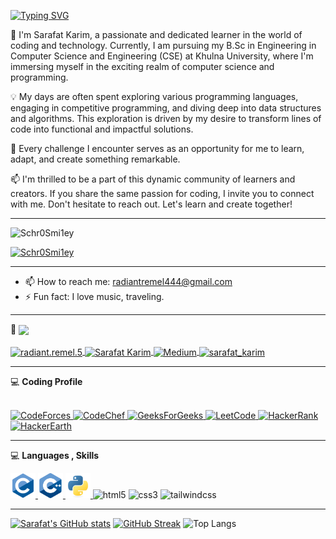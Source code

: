 [![Typing SVG](https://readme-typing-svg.demolab.com?font=Fira+Code&pause=1000&color=22AAF7&width=435&lines=Hi+there+!+it's+been+a+while+%F0%9F%91%8B)](https://git.io/typing-svg)

👋 I'm Sarafat Karim, a passionate and dedicated learner in the world of coding and technology. Currently, I am pursuing my B.Sc in Engineering in Computer Science and Engineering (CSE) at Khulna University, where I'm immersing myself in the exciting realm of computer science and programming.

💡 My days are often spent exploring various programming languages, engaging in competitive programming, and diving deep into data structures and algorithms. This exploration is driven by my desire to transform lines of code into functional and impactful solutions.

🌟 Every challenge I encounter serves as an opportunity for me to learn, adapt, and create something remarkable.

📫 I'm thrilled to be a part of this dynamic community of learners and creators. If you share the same passion for coding, I invite you to connect with me. Don't hesitate to reach out. Let's learn and create together!

----------------------------------------------------------------------------------------------------------------------------------------------------------

<p align="left"> <img src="https://komarev.com/ghpvc/?username=Schr0Smi1ey&label=Profile%20views&color=00ff00&style=plastic" alt="Schr0Smi1ey" /> </p>

<p align="left"> 
  <a href="https://github.com/ryo-ma/github-profile-trophy">
    <img src="https://github-profile-trophy.vercel.app/?username=Schr0Smi1ey&theme=radical" alt="Schr0Smi1ey" />
  </a>
</p>

<!--[![trophy](https://github-profile-trophy.vercel.app/?username=Schr0Smi1ey)](https://github.com/Schr0Smi1ey/github-profile-trophy) -->
-----------------------------------------------------------------------------------------------------------------------------------------------------------

- 📫 How to reach me: radiantremel444@gmail.com
- ⚡ Fun fact: I love music, traveling.

-----------------------------------------------------------------------------------------------------------------------------------------------------------
:handshake: <img align="center" src="https://img.shields.io/badge/connect-%2300843e.svg?style=for-the-badge&logo=symfony&logoColor=white" /> <br><br>
<a href="https://fb.com/radiant.remel.5" target="blank">
    <img align="center" src="https://img.shields.io/badge/Facebook-1877F2?style=for-the-badge&logo=facebook&logoColor=white" alt="radiant.remel.5" />
</a>
<a href="https://www.linkedin.com/in/sarafat-karim-0a91b7182">
  <img align="center" src="https://img.shields.io/badge/LinkedIn-0077B5?style=for-the-badge&logo=linkedin&logoColor=white" alt="Sarafat Karim" />
</a>
<a href="https://medium.com/@Schro_smiley">
  <img align="center" src="https://img.shields.io/badge/Medium-12100E?style=for-the-badge&logo=medium&logoColor=white" alt="Medium">
</a>
<a href="https://twitter.com/sarafat_karim">
  <img align="center" src="https://img.shields.io/badge/Twitter-1DA1F2?style=for-the-badge&logo=twitter&logoColor=white" alt="sarafat_karim" />
</a> <br>

-----------------------------------------------------------------------------------------------------------------------------------------------------------
:computer: **Coding Profile**<br><br>

<a href="https://codeforces.com/profile/Schr0Smi1ey" target="blank">
  <img src="https://img.shields.io/badge/Codeforces-445f9d?style=for-the-badge&logo=Codeforces&logoColor=white" alt="CodeForces">
</a>
<a href="https://www.codechef.com/users/schrosmiley" target="blank">
  <img src="https://img.shields.io/badge/Codechef-%23B92B27.svg?&style=for-the-badge&logo=Codechef&logoColor=white" alt="CodeChef">
</a>
<a href="https://www.geeksforgeeks.org/user/schro_smiley/?utm_source=geeksforgeeks&utm_medium=my_profile&utm_campaign=auth_user" target="blank">
  <img src="https://img.shields.io/badge/GeeksforGeeks-298D46?style=for-the-badge&logo=geeksforgeeks&logoColor=white" alt="GeeksForGeeks">
</a>
<a href="https://leetcode.com/Schr0Smi1ey/" target="blank">
  <img src="https://img.shields.io/badge/-LeetCode-FFA116?style=for-the-badge&logo=LeetCode&logoColor=black" alt="LeetCode">
</a>
<a href="https://www.hackerrank.com/radiantremel444" target="blank">
  <img src="https://img.shields.io/badge/HackerRank-107C10?style=flat-square&logo=HackerRank&logoColor=black" alt="HackerRank" height = "28" />
</a>
<a href="https://www.hackerearth.com/@radiantremel444" target="blank">
  <img src="https://img.shields.io/badge/HackerEarth-%232C3454.svg?&style=for-the-badge&logo=HackerEarth&logoColor=Blue" alt="HackerEarth" />
</a>

-----------------------------------------------------------------------------------------------------------------------------------------------------------
:computer: **Languages , Skills**
<p align="left"> 
  <a href="https://www.cprogramming.com/" target="_blank" rel="noreferrer"> <img src="https://raw.githubusercontent.com/devicons/devicon/master/icons/c/c-original.svg" alt="c" width="40" height="40"/> </a> 
  <a href="https://www.w3schools.com/cpp/" target="_blank" rel="noreferrer"> <img src="https://raw.githubusercontent.com/devicons/devicon/master/icons/cplusplus/cplusplus-original.svg" alt="cplusplus" width="40" height="40"/> </a> 
  <a href="https://www.python.org" target="_blank" rel="noreferrer"> <img src="https://raw.githubusercontent.com/devicons/devicon/master/icons/python/python-original.svg" alt="python" width="40" height="40"/> </a> 
  <img src="https://cdn.jsdelivr.net/gh/devicons/devicon@latest/icons/html5/html5-original-wordmark.svg" alt="html5" width="40" height="40" />
  <img src="https://cdn.jsdelivr.net/gh/devicons/devicon@latest/icons/css3/css3-original.svg" alt="css3" width="40" height="40"  />
  <img src="https://cdn.jsdelivr.net/gh/devicons/devicon@latest/icons/tailwindcss/tailwindcss-original.svg" alt="tailwindcss" width="40" height="40" />
</p>
  

-----------------------------------------------------------------------------------------------------------------------------------------------------------
[![Sarafat's GitHub stats](https://github-readme-stats.vercel.app/api?username=Schr0Smi1ey)](https://github.com/Schr0Smi1ey/github-readme-stats)
[![GitHub Streak](https://streak-stats.demolab.com/?user=Schr0Smi1ey)](https://git.io/streak-stats)
![Top Langs](https://github-readme-stats.vercel.app/api/top-langs/?username=Schr0Smi1ey&theme=tokyonight)
